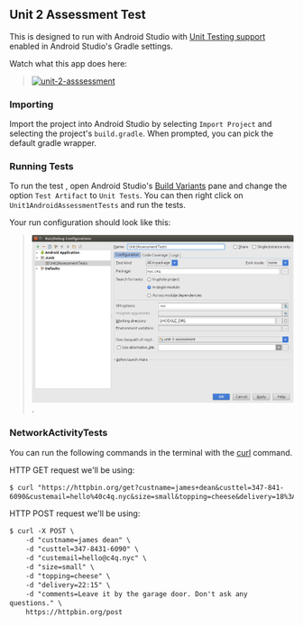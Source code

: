 ## Unit 2 Assessment Test
This is designed to run with Android Studio with
[Unit Testing support](https://sites.google.com/a/android.com/tools/tech-docs/unit-testing-support) enabled in Android Studio's Gradle settings.

Watch what this app does here: 

> [![unit-2-asssessment](static/unit-2-asssessment.png)](https://vid.me/9eP8)

### Importing
Import the project into Android Studio by selecting `Import Project` and selecting the project's `build.gradle`. When prompted, you can pick the default gradle wrapper.

### Running Tests
To run the test , open Android Studio's [Build Variants](https://sites.google.com/a/android.com/tools/tech-docs/unit-testing-support/qSxL68MPv5.png) pane and change the option `Test Artifact` to `Unit Tests`. You can then right click on `Unit1AndroidAssessmentTests` and run the tests.

Your run configuration should look like this:

> ![](static/run.configuration.png).

### NetworkActivityTests

You can run the following commands in the terminal with the [curl](https://developer.apple.com/library/mac/documentation/Darwin/Reference/ManPages/man1/curl.1.html) command.

HTTP GET request we'll be using: 

    $ curl "https://httpbin.org/get?custname=james+dean&custtel=347-841-6090&custemail=hello%40c4q.nyc&size=small&topping=cheese&delivery=18%3A15&comments=Leave+it+by+the+garage+door.+Don%27t+ask+any+questions."

HTTP POST request we'll be using:

    $ curl -X POST \
        -d "custname=james dean" \
        -d "custtel=347-8431-6090" \
        -d "custemail=hello@c4q.nyc" \
        -d "size=small" \
        -d "topping=cheese" \
        -d "delivery=22:15" \
        -d "comments=Leave it by the garage door. Don't ask any questions." \
        https://httpbin.org/post


